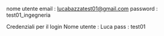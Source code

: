 nome utente email : lucabazzatest01@gmail.com
password : test01_ingegneria

Credenziali per il login 
Nome utente : Luca
pass : test01
